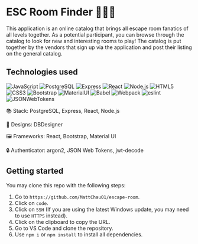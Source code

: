 # ESC Room Finder 🚪🏃💨

This application is an online catalog that brings all escape room fanatics of all levels together. As a potential participant, you can browse through the catalog to look for new and interesting rooms to play! The catalog is put together by the vendors that sign up via the application and post their listing on the general catalog.

## Technologies used

![JavaScript](https://img.shields.io/badge/JavaScript-323330?style=for-the-badge&logo=javascript&logoColor=F7DF1E)
![PostgreSQL](https://img.shields.io/badge/PostgreSQL-316192?style=for-the-badge&logo=postgresql&logoColor=white)
![Express](https://img.shields.io/badge/Express.js-000000?style=for-the-badge&logo=express&logoColor=white)
![React](https://img.shields.io/badge/React-20232A?style=for-the-badge&logo=react&logoColor=61DAFB)
![Node.js](https://img.shields.io/badge/Node.js-339933?style=for-the-badge&logo=nodedotjs&logoColor=white)
![HTML5](https://img.shields.io/badge/HTML5-E34F26?style=for-the-badge&logo=html5&logoColor=white)
![CSS3](https://img.shields.io/badge/CSS3-1572B6?style=for-the-badge&logo=css3&logoColor=white)
![Bootstrap](https://img.shields.io/badge/Bootstrap-563D7C?style=for-the-badge&logo=bootstrap&logoColor=white)
![MaterialUI](https://img.shields.io/badge/Material--UI-0081CB?style=for-the-badge&logo=material-ui&logoColor=white)
![Babel](https://img.shields.io/badge/Babel-F9DC3E?style=for-the-badge&logo=babel&logoColor=white)
![Webpack](https://img.shields.io/badge/Webpack-8DD6F9?style=for-the-badge&logo=Webpack&logoColor=white)
![eslint](https://img.shields.io/badge/eslint-3A33D1?style=for-the-badge&logo=eslint&logoColor=white)
![JSONWebTokens](https://img.shields.io/badge/json%20web%20tokens-323330?style=for-the-badge&logo=json-web-tokens&logoColor=pink)

:books: Stack: PostgreSQL, Express, React, Node.js

:memo: Designs: DBDesigner

:framed_picture: Frameworks: React, Bootstrap, Material UI

:lock: Authenticator: argon2, JSON Web Tokens, jwt-decode

## Getting started

You may clone this repo with the following steps:
1. Go to `https://github.com/MattChau01/escape-room`.
2. Click on `code`.
3. Click on `SSH` (If you are using the latest Windows update, you may need to use `HTTPS` instead).
4. Click on the clipboard to copy the URL.
5. Go to VS Code and clone the repository.
6. Use `npm i` or `npm install` to install all dependencies.
